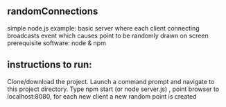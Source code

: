 ## randomConnections 

simple node.js example: basic server where each client connecting broadcasts event which causes point to be randomly drawn on screen
prerequisite software: node & npm
## instructions to run:
Clone/download the project.
Launch a command prompt and navigate to this project directory. 
Type npm start (or node server.js) , point browser to localhost:8080, for each new client a new random point is created
